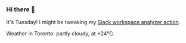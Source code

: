 ### Hi there :wave:

It's Tuesday! I might be tweaking my [Slack workspace analyzer action](https://github.com/bewuethr/slack-analyzer).

Weather in Toronto: partly cloudy, at +24°C.
